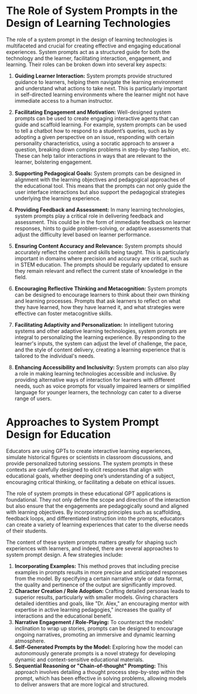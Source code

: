 # The Role of System Prompts in the Design of Learning Technologies
The role of a system prompt in the design of learning technologies is multifaceted and crucial for creating effective and engaging educational experiences. System prompts act as a structured guide for both the technology and the learner, facilitating interaction, engagement, and learning. Their roles can be broken down into several key aspects:

1. **Guiding Learner Interaction:** System prompts provide structured guidance to learners, helping them navigate the learning environment and understand what actions to take next. This is particularly important in self-directed learning environments where the learner might not have immediate access to a human instructor.

2. **Facilitating Engagement and Motivation:** Well-designed system prompts can be used to create engaging interactive agents that can guide and scaffold learning. For example, system prompts can be used to tell a chatbot how to respond to a student’s queries, such as by adopting a given perspective on an issue, responding with certain personality characteristics, using a socratic approach to answer a question, breaking down complex problems in step-by-step fashion, etc. These can help tailor interactions in ways that are relevant to the learner, bolstering engagement.

3. **Supporting Pedagogical Goals:** System prompts can be designed in alignment with the learning objectives and pedagogical approaches of the educational tool. This means that the prompts can not only guide the user interface interactions but also support the pedagogical strategies underlying the learning experience.

4. **Providing Feedback and Assessment:** In many learning technologies, system prompts play a critical role in delivering feedback and assessment. This could be in the form of immediate feedback on learner responses, hints to guide problem-solving, or adaptive assessments that adjust the difficulty level based on learner performance.

5. **Ensuring Content Accuracy and Relevance:** System prompts should accurately reflect the content and skills being taught. This is particularly important in domains where precision and accuracy are critical, such as in STEM education. The prompts should be regularly updated to ensure they remain relevant and reflect the current state of knowledge in the field.

6. **Encouraging Reflective Thinking and Metacognition:** System prompts can be designed to encourage learners to think about their own thinking and learning processes. Prompts that ask learners to reflect on what they have learned, how they have learned it, and what strategies were effective can foster metacognitive skills.

7. **Facilitating Adaptivity and Personalization:** In intelligent tutoring systems and other adaptive learning technologies, system prompts are integral to personalizing the learning experience. By responding to the learner's inputs, the system can adjust the level of challenge, the pace, and the style of content delivery, creating a learning experience that is tailored to the individual's needs.

8. **Enhancing Accessibility and Inclusivity:** System prompts can also play a role in making learning technologies accessible and inclusive. By providing alternative ways of interaction for learners with different needs, such as voice prompts for visually impaired learners or simplified language for younger learners, the technology can cater to a diverse range of users.

# Approaches to System Prompt Design for Education 
Educators are using GPTs to create interactive learning experiences, simulate historical figures or scientists in classroom discussions, and provide personalized tutoring sessions. The system prompts in these contexts are carefully designed to elicit responses that align with educational goals, whether deeping one’s understanding of a subject, encouraging critical thinking, or facilitating a debate on ethical issues.

The role of system prompts in these educational GPT applications is foundational. They not only define the scope and direction of the interaction but also ensure that the engagements are pedagogically sound and aligned with learning objectives. By incorporating principles such as scaffolding, feedback loops, and differentiated instruction into the prompts, educators can create a variety of learning experiences that cater to the diverse needs of their students.

The content of these system prompts matters greatly for shaping such experiences with learners, and indeed, there are several approaches to system prompt design. A few strategies include:

1. **Incorporating Examples:** This method proves that including precise examples in prompts results in more precise and anticipated responses from the model. By specifying a certain narrative style or data format, the quality and pertinence of the output are significantly improved.
2. **Character Creation / Role Adoption:** Crafting detailed personas leads to superior results, particularly with smaller models. Giving characters detailed identities and goals, like "Dr. Alex," an encouraging mentor with expertise in active learning pedagogies," increases the quality of interactions and the educational benefit.
3. **Narrative Engagement / Role-Playing:** To counteract the models' inclination to wrap up stories, prompts can be designed to encourage ongoing narratives, promoting an immersive and dynamic learning atmosphere.
4. **Self-Generated Prompts by the Model:** Exploring how the model can autonomously generate prompts is a novel strategy for developing dynamic and context-sensitive educational materials.
5. **Sequential Reasoning or "Chain-of-thought" Prompting:** This approach involves detailing a thought process step-by-step within the prompt, which has been effective in solving problems, allowing models to deliver answers that are more logical and structured.
